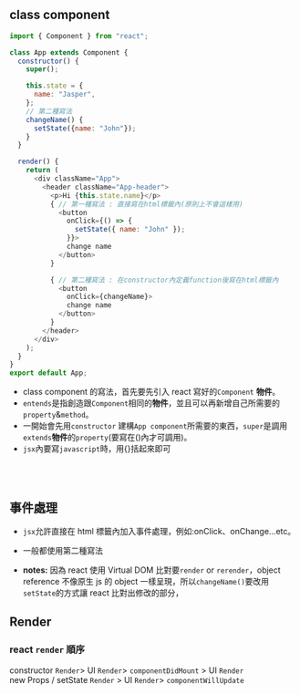 ## class component

```js
import { Component } from "react";

class App extends Component {
  constructor() {
    super();

    this.state = {
      name: "Jasper",
    };
    // 第二種寫法
    changeName() {
      setState({name: "John"});
    }
  }

  render() {
    return (
      <div className="App">
        <header className="App-header">
          <p>Hi {this.state.name}</p>
          { // 第一種寫法 : 直接寫在html標籤內(原則上不會這樣用)
            <button
              onClick={() => {
                setState({ name: "John" });
              }}>
              change name
            </button>
          }

          { // 第二種寫法 : 在constructor內定義function後寫在html標籤內
            <button
              onClick={changeName}>
              change name
            </button>
          }
        </header>
      </div>
    );
  }
}
export default App;
```

- class component 的寫法，首先要先引入 react 寫好的`Component` **物件**。
- `entends`是指創造跟`Component`相同的**物件**，並且可以再新增自己所需要的`property`&`method`。
- 一開始會先用`constructor` 建構`App component`所需要的東西，`super`是調用`extends`**物件**的`property`(要寫在()內才可調用)。
- `jsx`內要寫`javascript`時，用{}括起來即可

<br><br>

## 事件處理

- `jsx`允許直接在 html 標籤內加入事件處理，例如:onClick、onChange...etc。

- 一般都使用第二種寫法

- **notes:** 因為 react 使用 Virtual DOM 比對要`render` or `rerender`，object reference 不像原生 js 的 object 一樣呈現，所以`changeName()`要改用`setState`的方式讓 react 比對出修改的部分，

## Render

### react `render` 順序

constructor `Render`> UI `Render`> `componentDidMount` > UI `Render`<br>
new Props / setState `Render` > UI `Render`> `componentWillUpdate`
